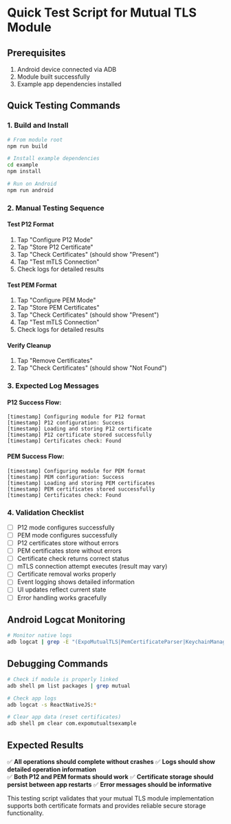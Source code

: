 # Quick Test Script for Mutual TLS Module

## Prerequisites
1. Android device connected via ADB
2. Module built successfully
3. Example app dependencies installed

## Quick Testing Commands

### 1. Build and Install
```bash
# From module root
npm run build

# Install example dependencies
cd example
npm install

# Run on Android
npm run android
```

### 2. Manual Testing Sequence

#### Test P12 Format
1. Tap "Configure P12 Mode"
2. Tap "Store P12 Certificate" 
3. Tap "Check Certificates" (should show "Present")
4. Tap "Test mTLS Connection"
5. Check logs for detailed results

#### Test PEM Format
1. Tap "Configure PEM Mode"
2. Tap "Store PEM Certificates"
3. Tap "Check Certificates" (should show "Present") 
4. Tap "Test mTLS Connection"
5. Check logs for detailed results

#### Verify Cleanup
1. Tap "Remove Certificates"
2. Tap "Check Certificates" (should show "Not Found")

### 3. Expected Log Messages

#### P12 Success Flow:
```
[timestamp] Configuring module for P12 format
[timestamp] P12 configuration: Success  
[timestamp] Loading and storing P12 certificate
[timestamp] P12 certificate stored successfully
[timestamp] Certificates check: Found
```

#### PEM Success Flow:
```
[timestamp] Configuring module for PEM format
[timestamp] PEM configuration: Success
[timestamp] Loading and storing PEM certificates  
[timestamp] PEM certificates stored successfully
[timestamp] Certificates check: Found
```

### 4. Validation Checklist

- [ ] P12 mode configures successfully
- [ ] PEM mode configures successfully
- [ ] P12 certificates store without errors
- [ ] PEM certificates store without errors
- [ ] Certificate check returns correct status
- [ ] mTLS connection attempt executes (result may vary)
- [ ] Certificate removal works properly
- [ ] Event logging shows detailed information
- [ ] UI updates reflect current state
- [ ] Error handling works gracefully

## Android Logcat Monitoring

```bash
# Monitor native logs
adb logcat | grep -E "(ExpoMutualTLS|PemCertificateParser|KeychainManager)"
```

## Debugging Commands

```bash
# Check if module is properly linked
adb shell pm list packages | grep mutual

# Check app logs
adb logcat -s ReactNativeJS:*

# Clear app data (reset certificates)
adb shell pm clear com.expomutualtsexample
```

## Expected Results

✅ **All operations should complete without crashes**
✅ **Logs should show detailed operation information**  
✅ **Both P12 and PEM formats should work**
✅ **Certificate storage should persist between app restarts**
✅ **Error messages should be informative**

This testing script validates that your mutual TLS module implementation supports both certificate formats and provides reliable secure storage functionality.